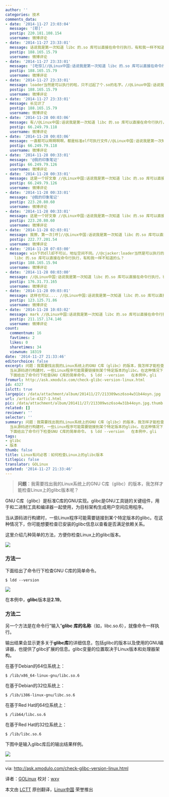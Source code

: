 ```yaml
---
author: ''
categories: 技术
comments_data:
- date: '2014-11-27 23:03:04'
  message: '[耶]'
  postip: 220.181.108.154
  username: 微博评论
- date: '2014-11-27 23:33:01'
  message: 话说我是第一次知道 libc 的.so 库可以直接在命令行执行，有和我一样不知道的么？
  postip: 188.165.15.79
  username: 微博评论
- date: '2014-11-27 23:33:01'
  message: '[吃惊]//@Linux中国:话说我是第一次知道 libc 的.so 库可以直接在命令行执行，有和我一样不知道的么？'
  postip: 188.165.15.79
  username: 微博评论
- date: '2014-11-27 23:33:01'
  message: loader当然是可以执行的啦，只不过起了个.so的名字。//@Linux中国:话说我是第一次知道 libc 的.so 库可以直接在命令行执行，有和我一样不知道的么？
  postip: 188.165.15.79
  username: 微博评论
- date: '2014-11-27 23:33:01'
  message: 长见识了
  postip: 188.165.15.79
  username: 微博评论
- date: '2014-11-28 00:03:06'
  message: 有//@Linux中国:话说我是第一次知道 libc 的.so 库可以直接在命令行执行，有和我一样不知道的么？
  postip: 66.249.79.118
  username: 微博评论
- date: '2014-11-28 00:03:06'
  message: 一直都可以啊啊啊啊，都是标准elf可执行文件//@Linux中国:话说我是第一次知道 libc 的.so 库可以直接在命令行执行，有和我一样不知道的么？
  postip: 66.249.79.118
  username: 微博评论
- date: '2014-11-28 00:33:01'
  message: '@我的印象笔记'
  postip: 66.249.79.126
  username: 微博评论
- date: '2014-11-28 00:33:01'
  message: 这是一个好文章 //@Linux中国:话说我是第一次知道 libc 的.so 库可以直接在命令行执行，有和我一样不知道的么？
  postip: 66.249.79.126
  username: 微博评论
- date: '2014-11-28 00:33:01'
  message: '@我的印象笔记'
  postip: 223.20.80.60
  username: 微博评论
- date: '2014-11-28 00:33:01'
  message: 这是一个好文章 //@Linux中国:话说我是第一次知道 libc 的.so 库可以直接在命令行执行，有和我一样不知道的么？
  postip: 223.20.80.60
  username: 微博评论
- date: '2014-11-28 02:03:01'
  message: 我擦，第一次[哼]//@Linux中国:话说我是第一次知道 libc 的.so 库可以直接在命令行执行，有和我一样不知道的么？
  postip: 222.77.201.54
  username: 微博评论
- date: '2014-11-28 07:03:00'
  message: win下的dll却不可以，地址空间不同。//@cjacker:loader当然是可以执行的啦，只不过起了个.so的名字。//@Linux中国:话说我是第一次知道
    libc 的.so 库可以直接在命令行执行，有和我一样不知道的么？
  postip: 188.165.15.94
  username: 微博评论
- date: '2014-11-28 08:03:00'
  message: //@Linux中国:话说我是第一次知道 libc 的.so 库可以直接在命令行执行，有和我一样不知道的么？
  postip: 176.31.73.165
  username: 微博评论
- date: '2014-11-28 09:03:01'
  message: 这样也可以.... //@Linux中国:话说我是第一次知道 libc 的.so 库可以直接在命令行执行，有和我一样不知道的么？
  postip: 123.125.71.86
  username: 微博评论
- date: '2014-11-28 10:03:02'
  message: mark //@Linux中国:话说我是第一次知道 libc 的.so 库可以直接在命令行执行，有和我一样不知道的么？
  postip: 211.157.174.146
  username: 微博评论
count:
  commentnum: 16
  favtimes: 2
  likes: 0
  sharetimes: 34
  viewnum: 18319
date: '2014-11-27 21:33:46'
editorchoice: false
excerpt: 问题：我需要找出我的Linux系统上的GNU C库（glibc）的版本，我怎样才能检查Linux上的glibc版本呢？  GNU C库（glibc）是标准C库的GNU实现。glibc是GNU工具链的关键组件，用于和二进制工具和编译器一起使用，为目标架构生成用户空间应用程序。
  当从源码进行构建时，一些Linux程序可能需要链接到某个特定版本的glibc。在这种情况下，你可能想要检查已安装的glibc信息以查看是否满足依赖关系。 这里介绍几种简单的方法，方便你检查Linux上的glibc版本。  方法一
  下面给出了命令行下检查GNU C库的简单命令。 $ ldd --version   在本例中，gli
fromurl: http://ask.xmodulo.com/check-glibc-version-linux.html
id: 4327
islctt: true
largepic: /data/attachment/album/201411/27/213309wsz6so4w31b44oyn.jpg
url: /article-4327-1.html
pic: /data/attachment/album/201411/27/213309wsz6so4w31b44oyn.jpg.thumb.jpg
related: []
reviewer: ''
selector: ''
summary: 问题：我需要找出我的Linux系统上的GNU C库（glibc）的版本，我怎样才能检查Linux上的glibc版本呢？  GNU C库（glibc）是标准C库的GNU实现。glibc是GNU工具链的关键组件，用于和二进制工具和编译器一起使用，为目标架构生成用户空间应用程序。
  当从源码进行构建时，一些Linux程序可能需要链接到某个特定版本的glibc。在这种情况下，你可能想要检查已安装的glibc信息以查看是否满足依赖关系。 这里介绍几种简单的方法，方便你检查Linux上的glibc版本。  方法一
  下面给出了命令行下检查GNU C库的简单命令。 $ ldd --version   在本例中，gli
tags:
- glibc
- 版本
thumb: false
title: Linux有问必答：如何检查Linux上的glibc版本
titlepic: false
translator: GOLinux
updated: '2014-11-27 21:33:46'
---
```



> 
> **问题**：我需要找出我的Linux系统上的GNU C库（glibc）的版本，我怎样才能检查Linux上的glibc版本呢？
> 
> 
> 


GNU C库（glibc）是标准C库的GNU实现。glibc是GNU工具链的关键组件，用于和二进制工具和编译器一起使用，为目标架构生成用户空间应用程序。


当从源码进行构建时，一些Linux程序可能需要链接到某个特定版本的glibc。在这种情况下，你可能想要检查已安装的glibc信息以查看是否满足依赖关系。


这里介绍几种简单的方法，方便你检查Linux上的glibc版本。


![](/data/attachment/album/201411/27/213309wsz6so4w31b44oyn.jpg)


### 方法一


下面给出了命令行下检查GNU C库的简单命令。



```
$ ldd --version 

```

![](/data/attachment/album/201411/27/213350rfwa9zfr5z5urzuz.jpg)


在本例中，**glibc**版本是**2.19**。


### 方法二


另一个方法是在命令行“输入”**glibc 库的名称**（如，libc.so.6），就像命令一样执行。


输出结果会显示更多关于**glibc库**的详细信息，包括glibc的版本以及使用的GNU编译器，也提供了glibc扩展的信息。glibc变量的位置取决于Linux版本和处理器架构。


在基于Debian的64位系统上：



```
$ /lib/x86_64-linux-gnu/libc.so.6

```

在基于Debian的32位系统上：



```
$ /lib/i386-linux-gnu/libc.so.6

```

在基于Red Hat的64位系统上：



```
$ /lib64/libc.so.6

```

在基于Red Hat的32位系统上：



```
$ /lib/libc.so.6

```

下图中是输入glibc库后的输出结果样例。


![](/data/attachment/album/201411/27/213354ak5czcjrezexpc1c.jpg)




---


via: <http://ask.xmodulo.com/check-glibc-version-linux.html>


译者：[GOLinux](https://github.com/GOLinux) 校对：[wxy](https://github.com/wxy)


本文由 [LCTT](https://github.com/LCTT/TranslateProject) 原创翻译，[Linux中国](http://linux.cn/) 荣誉推出